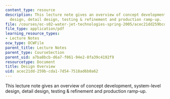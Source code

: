 ```yaml
---
content_type: resource
description: This lecture note gives an overview of concept development, system-level
  design, detail design, testing & refinement and production ramp-up.
file: /courses/ec-s02-water-jet-technologies-spring-2005/acec21dd259bcda17d547518ad6b0a62_MITEC_S02S05_Overview.pdf
file_type: application/pdf
learning_resource_types:
- Lecture Notes
ocw_type: OCWFile
parent_title: Lecture Notes
parent_type: CourseSection
parent_uid: a7ba8bcb-d6a7-f061-94e2-8fa39c4192f9
resourcetype: Document
title: Design Overview
uid: acec21dd-259b-cda1-7d54-7518ad6b0a62
---
```

This lecture note gives an overview of concept development, system-level design, detail design, testing & refinement and production ramp-up.

